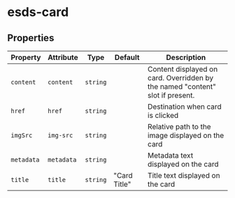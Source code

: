 # esds-card

## Properties

| Property   | Attribute  | Type     | Default      | Description                                      |
|------------|------------|----------|--------------|--------------------------------------------------|
| `content`  | `content`  | `string` |              | Content displayed on card. Overridden by the named "content" slot if present. |
| `href`     | `href`     | `string` |              | Destination when card is clicked                 |
| `imgSrc`   | `img-src`  | `string` |              | Relative path to the image displayed on the card |
| `metadata` | `metadata` | `string` |              | Metadata text displayed on the card              |
| `title`    | `title`    | `string` | "Card Title" | Title text displayed on the card                 |
